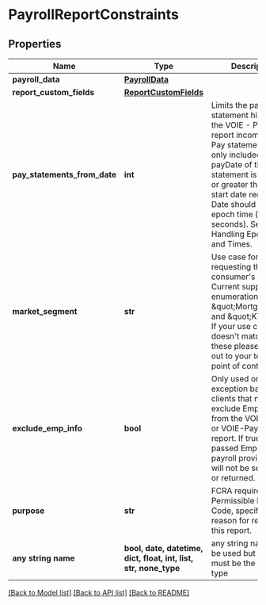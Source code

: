 # PayrollReportConstraints


## Properties
Name | Type | Description | Notes
------------ | ------------- | ------------- | -------------
**payroll_data** | [**PayrollData**](PayrollData.md) |  | 
**report_custom_fields** | [**ReportCustomFields**](ReportCustomFields.md) |  | [optional] 
**pay_statements_from_date** | **int** | Limits the pay statement history in the VOIE - Payroll report income record. Pay statements are only included if the payDate of the statement is equal to or greater than the start date requested. Date should be in Unix epoch time (in seconds). See: Handling Epoch Dates and Times. | [optional] 
**market_segment** | **str** | Use case for requesting the consumer&#39;s data. Current supported enumerations are \&quot;Mortgage\&quot; and \&quot;KYC\&quot;. If your use case doesn&#39;t match one of these please reach out to your technical point of contact. | [optional] 
**exclude_emp_info** | **bool** | Only used on an exception basis for clients that need to exclude EmpInfo data from the VOE-Payroll or VOIE-Payroll report. If true is passed EmpInfo payroll provider&#39;s data will not be searched or returned. | [optional] 
**purpose** | **str** | FCRA required 2-digit Permissible Purpose Code, specifying the reason for retrieving this report. | [optional] 
**any string name** | **bool, date, datetime, dict, float, int, list, str, none_type** | any string name can be used but the value must be the correct type | [optional]

[[Back to Model list]](../README.md#documentation-for-models) [[Back to API list]](../README.md#documentation-for-api-endpoints) [[Back to README]](../README.md)


